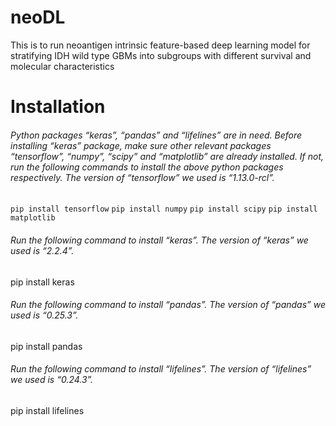 #  neoDL

  This is to run neoantigen intrinsic feature-based deep learning model for stratifying IDH wild type GBMs into subgroups with different survival and molecular characteristics

#  Installation

######  Python packages “keras”, “pandas” and “lifelines” are in need. Before installing “keras” package, make sure other relevant packages “tensorflow”, “numpy”, “scipy” and “matplotlib” are already installed. If not, run the following commands to install the above python packages respectively. The version of “tensorflow” we used is “1.13.0-rcl”.

  `pip install tensorflow`
  `pip install numpy` 
  `pip install scipy`
  `pip install matplotlib`



######  Run the following command to install “keras”. The version of “keras” we used is “2.2.4”.

pip install keras


######  Run the following command to install “pandas”. The version of “pandas” we used is “0.25.3”.

pip install pandas


######  Run the following command to install “lifelines”. The version of “lifelines” we used is “0.24.3”.

pip install lifelines




